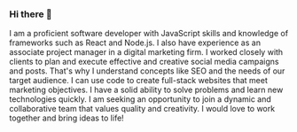 ### Hi there 👋

I am a proficient software developer with JavaScript skills and knowledge of frameworks such as React and Node.js. I also have experience as an associate project manager in a digital marketing firm. I worked closely with clients to plan and execute effective and creative social media campaigns and posts. That's why I understand concepts like SEO and the needs of our target audience. I can use code to create full-stack websites that meet marketing objectives. I have a solid ability to solve problems and learn new technologies quickly. I am seeking an opportunity to join a dynamic and collaborative team that values quality and creativity. I would love to work together and bring ideas to life!

<!--
**JefferyKung/JefferyKung** is a ✨ _special_ ✨ repository because its `README.md` (this file) appears on your GitHub profile.

Here are some ideas to get you started:

- 🔭 I’m currently working on ...
- 🌱 I’m currently learning ...
- 👯 I’m looking to collaborate on ...
- 🤔 I’m looking for help with ...
- 💬 Ask me about ...
- 📫 How to reach me: ...
- 😄 Pronouns: ...
- ⚡ Fun fact: ...
-->
